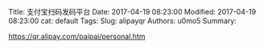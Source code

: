 Title: 支付宝扫码发码平台
Date: 2017-04-19 08:23:00
Modified: 2017-04-19 08:23:00
cat: default
Tags: 
Slug: alipayqr
Authors: u0mo5 
Summary: 

https://qr.alipay.com/paipai/personal.htm
